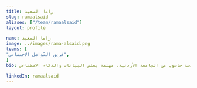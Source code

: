 ```yaml
---
title: راما السعيد
slug: ramaalsaid
aliases: ["/team/ramaalsaid"]
layout: profile

name: راما السعيد
image: ../images/rama-alsaid.png
teams: [
"فريق التّواصل الاجتماعي",
]
bio: مهندسة ومطورة برمجيات، خريجة هندسة حاسوب من الجامعة الأردنية، مهتمة بعلم البيانات والذكاء الاصطناعي

linkedIn: ramaalsaid
---
```


